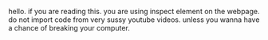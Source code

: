 hello. if you are reading this. you are using inspect element on the webpage. do not import code from very sussy youtube videos. unless you wanna have a chance of breaking your computer.
